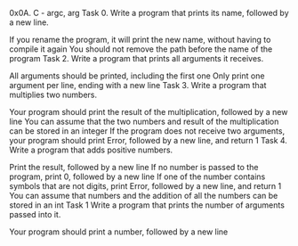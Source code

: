 0x0A. C - argc, arg
Task 0. Write a program that prints its name, followed by a new line.

If you rename the program, it will print the new name, without having to compile it again
You should not remove the path before the name of the program
Task 2. Write a program that prints all arguments it receives.

All arguments should be printed, including the first one
Only print one argument per line, ending with a new line
Task 3. Write a program that multiplies two numbers.

Your program should print the result of the multiplication, followed by a new line
You can assume that the two numbers and result of the multiplication can be stored in an integer
If the program does not receive two arguments, your program should print Error, followed by a new line, and return 1
Task 4. Write a program that adds positive numbers.

Print the result, followed by a new line
If no number is passed to the program, print 0, followed by a new line
If one of the number contains symbols that are not digits, print Error, followed by a new line, and return 1
You can assume that numbers and the addition of all the numbers can be stored in an int
Task 1 Write a program that prints the number of arguments passed into it.

Your program should print a number, followed by a new line
